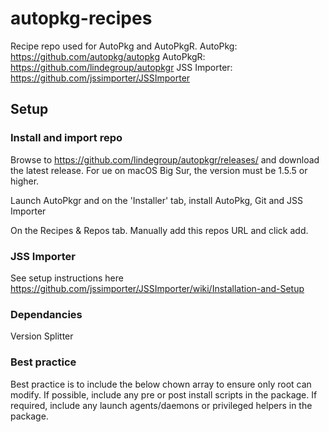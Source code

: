 # autopkg-recipes

Recipe repo used for AutoPkg and AutoPkgR.
AutoPkg: https://github.com/autopkg/autopkg
AutoPkgR: https://github.com/lindegroup/autopkgr
JSS Importer: https://github.com/jssimporter/JSSImporter

## Setup

### Install and import repo

Browse to https://github.com/lindegroup/autopkgr/releases/ and download the latest release.
For ue on macOS Big Sur, the version must be 1.5.5 or higher.

Launch AutoPkgr and on the 'Installer' tab, install AutoPkg, Git and JSS Importer

On the Recipes & Repos tab. Manually add this repos URL and click add.

### JSS Importer

See setup instructions here https://github.com/jssimporter/JSSImporter/wiki/Installation-and-Setup

### Dependancies

Version Splitter

### Best practice

Best practice is to include the below chown array to ensure only root can modify.
If possible, include any pre or post install scripts in the package.
If required, include any launch agents/daemons or privileged helpers in the package.